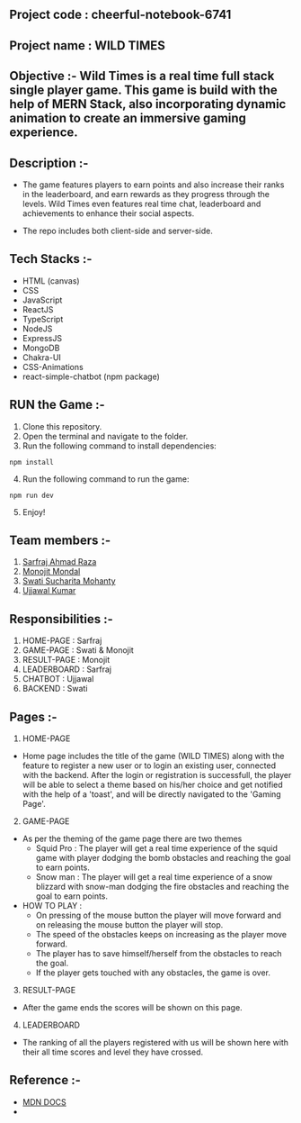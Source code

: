 ## Project code : cheerful-notebook-6741

## Project name : WILD TIMES

## Objective :- Wild Times is a real time full stack single player game. This game is build with the help of MERN Stack, also incorporating dynamic animation to create an immersive gaming experience.

## Description :-

- The game features players to earn points and also increase their ranks in the leaderboard, and earn rewards as they progress through the levels. Wild Times even features real time chat, leaderboard and achievements to enhance their social aspects.

- The repo includes both client-side and server-side.

## Tech Stacks :-

- HTML (canvas)
- CSS
- JavaScript
- ReactJS
- TypeScript
- NodeJS
- ExpressJS
- MongoDB
- Chakra-UI
- CSS-Animations
- react-simple-chatbot (npm package)

## RUN the Game :-

1. Clone this repository.
2. Open the terminal and navigate to the folder.
3. Run the following command to install dependencies:

```
npm install
```

4. Run the following command to run the game:

```
npm run dev
```

5. Enjoy!

## Team members :-

1. [Sarfraj Ahmad Raza](https://github.com/sarfraj0304)
2. [Monojit Mondal](https://github.com/ninja-mono1696)
3. [Swati Sucharita Mohanty](https://github.com/swati082001)
4. [Ujjawal Kumar](https://github.com/Ujjawal0203)

## Responsibilities :-

1. HOME-PAGE : Sarfraj
2. GAME-PAGE : Swati & Monojit
3. RESULT-PAGE : Monojit
4. LEADERBOARD : Sarfraj
5. CHATBOT : Ujjawal
6. BACKEND : Swati

## Pages :-

1. HOME-PAGE

- Home page includes the title of the game (WILD TIMES) along with the feature to register a new user or to login an existing user, connected with the backend. After the login or registration is successfull, the player will be able to select a theme based on his/her choice and get notified with the help of a 'toast', and will be directly navigated to the 'Gaming Page'.

2. GAME-PAGE

- As per the theming of the game page there are two themes
  - Squid Pro : The player will get a real time experience of the squid game with player dodging the bomb obstacles and reaching the goal to earn points.
  - Snow man : The player will get a real time experience of a snow blizzard with snow-man dodging the fire obstacles and reaching the goal to earn points.
- HOW TO PLAY :
  - On pressing of the mouse button the player will move forward and on releasing the mouse button the player will stop.
  - The speed of the obstacles keeps on increasing as the player move forward.
  - The player has to save himself/herself from the obstacles to reach the goal.
  - If the player gets touched with any obstacles, the game is over.

3. RESULT-PAGE

- After the game ends the scores will be shown on this page.

4. LEADERBOARD

- The ranking of all the players registered with us will be shown here with their all time scores and level they have crossed.

## Reference :-

- [MDN DOCS](https://developer.mozilla.org/en-US/docs/Web/API/Canvas_API/Tutorial/Using_images)
-
